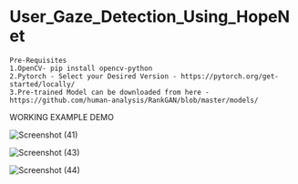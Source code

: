 # User_Gaze_Detection_Using_HopeNet

    Pre-Requisites
    1.OpenCV- pip install opencv-python
    2.Pytorch - Select your Desired Version - https://pytorch.org/get-started/locally/
    3.Pre-trained Model can be downloaded from here - https://github.com/human-analysis/RankGAN/blob/master/models/

WORKING EXAMPLE DEMO

![Screenshot (41)](https://github.com/user-attachments/assets/b2e5d08a-8528-4d71-9bae-a5f53c0144d9)


![Screenshot (43)](https://github.com/user-attachments/assets/121124db-f680-464b-9fc7-d74eef7b8212)


![Screenshot (44)](https://github.com/user-attachments/assets/4dc0c0a3-c1f8-4223-a445-9d7443557429)
